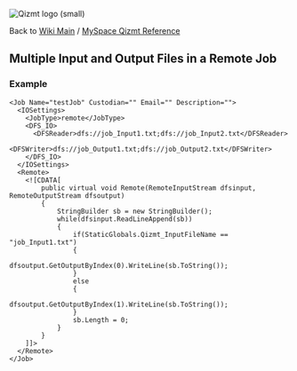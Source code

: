 <a href='Hidden comment: Image:'></a><img src='http://qizmt.googlecode.com/svn/wiki/images/Qizmt_logo_small.png' alt='Qizmt logo (small)' />

Back to <a href='Hidden comment: Link:'></a>[Wiki Main](Main.md) / [MySpace Qizmt Reference](MySpaceQizmtReference.md)

## Multiple Input and Output Files in a Remote Job ##

### Example ###
```
<Job Name="testJob" Custodian="" Email="" Description="">
  <IOSettings>
    <JobType>remote</JobType>
    <DFS_IO>
      <DFSReader>dfs://job_Input1.txt;dfs://job_Input2.txt</DFSReader>
      <DFSWriter>dfs://job_Output1.txt;dfs://job_Output2.txt</DFSWriter>
    </DFS_IO>
  </IOSettings>
  <Remote>
    <![CDATA[
        public virtual void Remote(RemoteInputStream dfsinput, RemoteOutputStream dfsoutput)
        {
            StringBuilder sb = new StringBuilder();
            while(dfsinput.ReadLineAppend(sb))
            {                    
                if(StaticGlobals.Qizmt_InputFileName == "job_Input1.txt")
                {
                    dfsoutput.GetOutputByIndex(0).WriteLine(sb.ToString());
                }
                else
                {
                    dfsoutput.GetOutputByIndex(1).WriteLine(sb.ToString());
                }  
                sb.Length = 0;
            }
        }
    ]]>
  </Remote>
</Job>
```